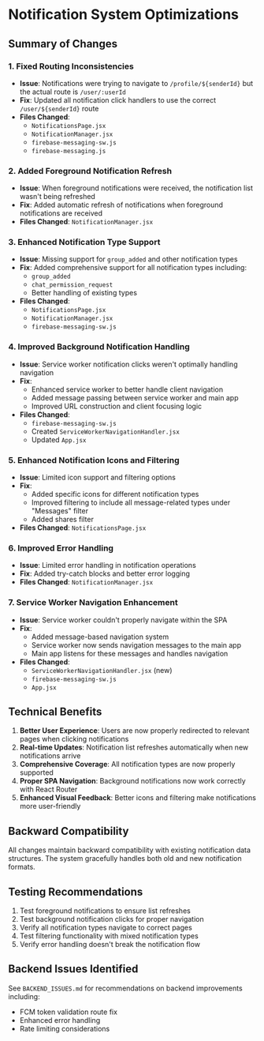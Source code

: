 # Notification System Optimizations

## Summary of Changes

### 1. **Fixed Routing Inconsistencies**
- **Issue**: Notifications were trying to navigate to `/profile/${senderId}` but the actual route is `/user/:userId`
- **Fix**: Updated all notification click handlers to use the correct `/user/${senderId}` route
- **Files Changed**: 
  - `NotificationsPage.jsx`
  - `NotificationManager.jsx`
  - `firebase-messaging-sw.js`
  - `firebase-messaging.js`

### 2. **Added Foreground Notification Refresh**
- **Issue**: When foreground notifications were received, the notification list wasn't being refreshed
- **Fix**: Added automatic refresh of notifications when foreground notifications are received
- **Files Changed**: `NotificationManager.jsx`

### 3. **Enhanced Notification Type Support**
- **Issue**: Missing support for `group_added` and other notification types
- **Fix**: Added comprehensive support for all notification types including:
  - `group_added`
  - `chat_permission_request`
  - Better handling of existing types
- **Files Changed**: 
  - `NotificationsPage.jsx`
  - `NotificationManager.jsx`
  - `firebase-messaging-sw.js`

### 4. **Improved Background Notification Handling**
- **Issue**: Service worker notification clicks weren't optimally handling navigation
- **Fix**: 
  - Enhanced service worker to better handle client navigation
  - Added message passing between service worker and main app
  - Improved URL construction and client focusing logic
- **Files Changed**: 
  - `firebase-messaging-sw.js`
  - Created `ServiceWorkerNavigationHandler.jsx`
  - Updated `App.jsx`

### 5. **Enhanced Notification Icons and Filtering**
- **Issue**: Limited icon support and filtering options
- **Fix**:
  - Added specific icons for different notification types
  - Improved filtering to include all message-related types under "Messages" filter
  - Added shares filter
- **Files Changed**: `NotificationsPage.jsx`

### 6. **Improved Error Handling**
- **Issue**: Limited error handling in notification operations
- **Fix**: Added try-catch blocks and better error logging
- **Files Changed**: `NotificationManager.jsx`

### 7. **Service Worker Navigation Enhancement**
- **Issue**: Service worker couldn't properly navigate within the SPA
- **Fix**: 
  - Added message-based navigation system
  - Service worker now sends navigation messages to the main app
  - Main app listens for these messages and handles navigation
- **Files Changed**: 
  - `ServiceWorkerNavigationHandler.jsx` (new)
  - `firebase-messaging-sw.js`
  - `App.jsx`

## Technical Benefits

1. **Better User Experience**: Users are now properly redirected to relevant pages when clicking notifications
2. **Real-time Updates**: Notification list refreshes automatically when new notifications arrive
3. **Comprehensive Coverage**: All notification types are now properly supported
4. **Proper SPA Navigation**: Background notifications now work correctly with React Router
5. **Enhanced Visual Feedback**: Better icons and filtering make notifications more user-friendly

## Backward Compatibility

All changes maintain backward compatibility with existing notification data structures. The system gracefully handles both old and new notification formats.

## Testing Recommendations

1. Test foreground notifications to ensure list refreshes
2. Test background notification clicks for proper navigation
3. Verify all notification types navigate to correct pages
4. Test filtering functionality with mixed notification types
5. Verify error handling doesn't break the notification flow

## Backend Issues Identified

See `BACKEND_ISSUES.md` for recommendations on backend improvements including:
- FCM token validation route fix
- Enhanced error handling
- Rate limiting considerations
